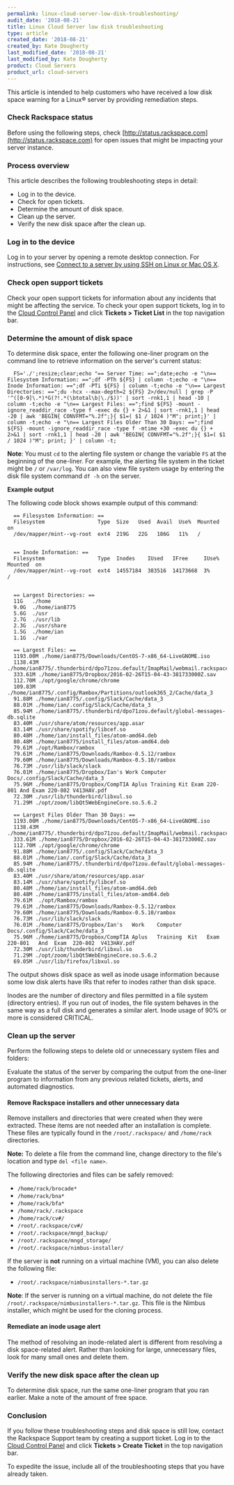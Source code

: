 ```yaml
---
permalink: linux-cloud-server-low-disk-troubleshooting/
audit_date: '2018-08-21'
title: Linux Cloud Server low disk troubleshooting
type: article
created_date: '2018-08-21'
created_by: Kate Dougherty
last_modified_date: '2018-08-21'
last_modified_by: Kate Dougherty
product: Cloud Servers
product_url: cloud-servers
---
```


 This article is intended to help customers who have received a low disk space
 warning for a Linux&reg; server by providing remediation steps.

### Check Rackspace status

Before using the following steps, check
[http://status.rackspace.com](http://status.rackspace.com) for open issues
that might be impacting your server instance.

### Process overview

This article describes the following troubleshooting steps in detail:

- Log in to the device.
- Check for open tickets.
- Determine the amount of disk space.
- Clean up the server.
- Verify the new disk space after the clean up.

### Log in to the device

Log in to your server by opening a remote desktop connection. For instructions,
see [Connect to a server by using SSH on Linux or Mac OS
X](https://support.rackspace.com/how-to/connecting-to-a-server-using-ssh-on-linux-or-mac-os/).

### Check open support tickets

Check your open support tickets for information about any incidents that might
be affecting the service. To check your open support tickets, log in to the
[Cloud Control Panel](https://mycloud.rackspace.com/) and click **Tickets >
Ticket List** in the top navigation bar.

### Determine the amount of disk space

To determine disk space, enter the following one-liner program on the command
line to retrieve information on the server's current status:

      FS='./';resize;clear;echo "== Server Time: ==";date;echo -e "\n== Filesystem Information: ==";df -PTh ${FS} | column -t;echo -e "\n== Inode Information: ==";df -PTi ${FS} | column -t;echo -e "\n== Largest Directories: ==";du -hcx --max-depth=2 ${FS} 2>/dev/null | grep -P '^([0-9]\.*)*G(?!.*(\btotal\b|\./$))' | sort -rnk1,1 | head -10 | column -t;echo -e "\n== Largest Files: ==";find ${FS} -mount -ignore_readdir_race -type f -exec du {} + 2>&1 | sort -rnk1,1 | head -20 | awk 'BEGIN{ CONVFMT="%.2f";}{ $1=( $1 / 1024 )"M"; print;}' | column -t;echo -e "\n== Largest Files Older Than 30 Days: ==";find ${FS} -mount -ignore_readdir_race -type f -mtime +30 -exec du {} + 2>&1 | sort -rnk1,1 | head -20 | awk 'BEGIN{ CONVFMT="%.2f";}{ $1=( $1 / 1024 )"M"; print; }' | column -t;

**Note**: You must `cd` to the alerting file system or change the variable
`FS` at the beginning of the one-liner. For example, the alerting file system
in the ticket might be `/` or `/var/log`. You can also view file system usage
by entering the disk file system command `df -h` on the server.

**Example output**

The following code block shows example output of this command:

      == Filesystem Information: ==
      Filesystem                 Type  Size   Used  Avail  Use%  Mounted on
      /dev/mapper/mint--vg-root  ext4  219G   22G   186G   11%   /


      == Inode Information: ==
      Filesystem                 Type  Inodes    IUsed   IFree     IUse%  Mounted  on
      /dev/mapper/mint--vg-root  ext4  14557184  383516  14173668  3%     /


      == Largest Directories: ==
      11G   ./home
      9.0G  ./home/ian8775
      5.6G  ./usr
      2.7G  ./usr/lib
      2.3G  ./usr/share
      1.5G  ./home/ian
      1.1G  ./var

      == Largest Files: ==
      1193.00M ./home/ian8775/Downloads/CentOS-7-x86_64-LiveGNOME.iso
      1138.43M ./home/ian8775/.thunderbird/dpo71zou.default/ImapMail/webmail.rackspace.com/INBOX
      333.61M ./home/ian8775/Dropbox/2016-02-26T15-04-43-381733000Z.sav
      112.70M ./opt/google/chrome/chrome
      109.83M ./home/ian8775/.config/Rambox/Partitions/outlook365_2/Cache/data_3
      91.88M ./home/ian8775/.config/Slack/Cache/data_3
      88.01M ./home/ian/.config/Slack/Cache/data_3
      85.94M ./home/ian8775/.thunderbird/dpo71zou.default/global-messages-db.sqlite
      83.40M ./usr/share/atom/resources/app.asar
      83.14M ./usr/share/spotify/libcef.so
      80.48M ./home/ian/install_files/atom-amd64.deb
      80.48M ./home/ian8775/install_files/atom-amd64.deb
      79.61M ./opt/Rambox/rambox
      79.61M ./home/ian8775/Downloads/Rambox-0.5.12/rambox
      79.60M ./home/ian8775/Downloads/Rambox-0.5.10/rambox
      76.73M ./usr/lib/slack/slack
      76.01M ./home/ian8775/Dropbox/Ian's Work Computer Docs/.config/Slack/Cache/data_3
      75.96M ./home/ian8775/Dropbox/CompTIA Aplus Training Kit Exam 220-801 And Exam 220-802 V413HAV.pdf
      72.30M ./usr/lib/thunderbird/libxul.so
      71.29M ./opt/zoom/libQt5WebEngineCore.so.5.6.2

      == Largest Files Older Than 30 Days: ==
      1193.00M ./home/ian8775/Downloads/CentOS-7-x86_64-LiveGNOME.iso
      1138.43M ./home/ian8775/.thunderbird/dpo71zou.default/ImapMail/webmail.rackspace.com/INBOX
      333.61M ./home/ian8775/Dropbox/2016-02-26T15-04-43-381733000Z.sav
      112.70M ./opt/google/chrome/chrome
      91.88M ./home/ian8775/.config/Slack/Cache/data_3
      88.01M ./home/ian/.config/Slack/Cache/data_3
      85.94M ./home/ian8775/.thunderbird/dpo71zou.default/global-messages-db.sqlite
      83.40M ./usr/share/atom/resources/app.asar
      83.14M ./usr/share/spotify/libcef.so
      80.48M ./home/ian/install_files/atom-amd64.deb
      80.48M ./home/ian8775/install_files/atom-amd64.deb
      79.61M  ./opt/Rambox/rambox
      79.61M ./home/ian8775/Downloads/Rambox-0.5.12/rambox
      79.60M ./home/ian8775/Downloads/Rambox-0.5.10/rambox
      76.73M ./usr/lib/slack/slack
      76.01M ./home/ian8775/Dropbox/Ian's	Work	Computer	Docs/.config/Slack/Cache/data_3
      75.96M ./home/ian8775/Dropbox/CompTIA	Aplus	Training  Kit	Exam  220-801	And  Exam  220-802  V413HAV.pdf
      72.30M ./usr/lib/thunderbird/libxul.so
      71.29M ./opt/zoom/libQt5WebEngineCore.so.5.6.2
      69.05M ./usr/lib/firefox/libxul.so

The output shows disk space as well as inode usage information because some
low disk alerts have IRs that refer to inodes rather than disk space.

Inodes are the number of directory and files permitted in a file system
(directory entries). If you run out of inodes, the file system behaves in the
same way as a full disk and generates a similar alert. Inode usage of 90% or
more is considered CRITICAL.

### Clean up the server

Perform the following steps to delete old or unnecessary system files and
folders:

Evaluate the status of the server by comparing the output from the one-liner
program to information from any previous related tickets, alerts, and automated
diagnostics.

#### Remove Rackspace installers and other unnecessary data

Remove installers and directories that were created when they were extracted.
These items are not needed after an installation is complete. These files are
typically found in the `/root/.rackspace/` and `/home/rack` directories.

**Note:** To delete a file from the command line, change directory to the
file's location and type `del <file name>`.

The following directories and files can be safely removed:

- `/home/rack/brocade*`
- `/home/rack/bna*`
- `/home/rack/bfa*`
- `/home/rack/.rackspace`
- `/home/rack/cv#/`
- `/root/.rackspace/cv#/`
- `/root/.rackspace/mngd_backup/`
- `/root/.rackspace/mngd_storage/`
- `/root/.rackspace/nimbus-installer/`

If the server is **not** running on a virtual machine (VM), you can also
delete the following file:

- `/root/.rackspace/nimbusinstallers-*.tar.gz`

**Note**: If the server is running on a virtual machine, do not delete the
file `/root/.rackspace/nimbusinstallers-*.tar.gz`. This file is the Nimbus
installer, which might be used for the cloning process.

#### Remediate an inode usage alert

The method of resolving an inode-related alert is different from resolving a
disk space-related alert. Rather than looking for large, unnecessary files,
look for many small ones and delete them.

### Verify the new disk space after the clean up

To determine disk space, run the same one-liner program that you ran earlier.
Make a note of the amount of free space.

### Conclusion

If you follow these troubleshooting steps and disk space is still low,
contact the Rackspace Support team by creating a support ticket. Log in to the
[Cloud Control Panel](https://mycloud.rackspace.com/) and click **Tickets >
Create Ticket** in the top navigation bar.

To expedite the issue, include all of the troubleshooting steps that you have
already taken.

